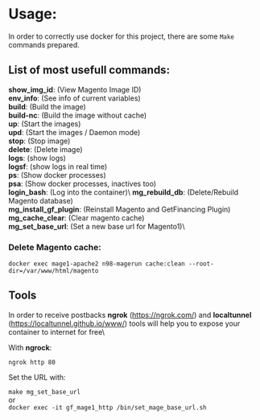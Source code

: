 # Usage:
In order to correctly use docker for this project, there are some `Make` commands prepared.


## List of most usefull commands:
**show_img_id**: (View Magento Image ID)\
**env_info**: (See info of current variables)\
**build**: (Build the image)\
**build-nc**: (Build the image without cache)\
**up**: (Start the images)\
**upd**: (Start the images / Daemon mode)\
**stop**: (Stop image)\
**delete**: (Delete image)\
**logs**: (show logs)\
**logsf**: (show logs in real time)\
**ps**: (Show docker processes)\
**psa**: (Show docker processes, inactives too)\
**login_bash**: (Log into the container)\ 
**mg_rebuild_db**: (Delete/Rebuild Magento database)\
**mg_install_gf_plugin**: (Reinstall Magento and GetFinancing Plugin)\
**mg_cache_clear**: (Clear magento cache)\
**mg_set_base_url**: (Set a new base url for Magento1)\

### Delete Magento cache:
`docker exec mage1-apache2 n98-magerun cache:clean --root-dir=/var/www/html/magento`

## Tools

In order to receive postbacks **ngrok** (https://ngrok.com/) and **localtunnel** (https://localtunnel.github.io/www/) tools will help you to expose your container to internet for free\

With **ngrock**:

`ngrok http 80` 

Set the URL with:

`make mg_set_base_url`\
 or\
`docker exec -it gf_mage1_http /bin/set_mage_base_url.sh `